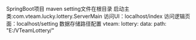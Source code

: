 SpringBoot项目
maven setting文件在根目录
启动主类:com.vteam.lucky.lottery.ServerMain
访问UI：localhost/index
访问逻辑页面：localhost/setting
数据存储路径配置
vteam:
  lottery:
    data:
      path: "E:/VTeamLottery/"
